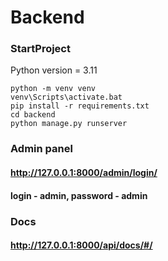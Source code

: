 
# Backend

### StartProject 

Python version = 3.11

```shell
python -m venv venv
venv\Scripts\activate.bat
pip install -r requirements.txt
cd backend
python manage.py runserver
```


### Admin panel

#### http://127.0.0.1:8000/admin/login/

#### login - admin, password - admin

### Docs

#### http://127.0.0.1:8000/api/docs/#/

